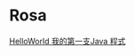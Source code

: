 # Rosa
<p>
<a href="https://github.com/rosachiang/Rosa/blob/master/src/main/java/com/ocp/day01/HelloWorld.java">HelloWorld 我的第一支Java 程式</a>
<br>
